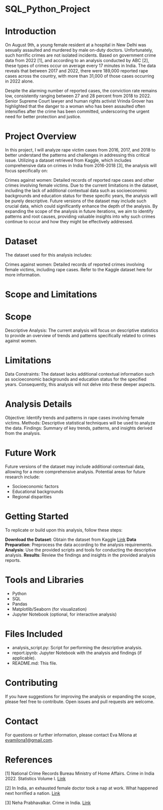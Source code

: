 # SQL_Python_Project

# Introduction
On August 9th, a young female resident at a hospital in New Delhi was sexually assaulted and murdered by male on-duty doctors. Unfortunately, such horrific crimes are not isolated incidents. Based on government crime data from 2022 [1], and according to an analysis conducted by ABC [2], these types of crimes occur on average every 17 minutes in India. The data reveals that between 2017 and 2022, there were 189,000 reported rape cases across the country, with more than 31,000 of those cases occurring in 2022 alone.

Despite the alarming number of reported cases, the conviction rate remains low, consistently ranging between 27 and 28 percent from 2018 to 2022. Senior Supreme Court lawyer and human rights activist Vrinda Grover has highlighted that the danger to a woman who has been assaulted often intensifies after the crime has been committed, underscoring the urgent need for better protection and justice.

# Project Overview
In this project, I will analyze rape victim cases from 2016, 2017, and 2018 to better understand the patterns and challenges in addressing this critical issue. Utilizing a dataset retrieved from Kaggle, which includes comprehensive data on crimes in India from 2016-2018 [3], the analysis will focus specifically on:

Crimes against women: Detailed records of reported rape cases and other crimes involving female victims.
Due to the current limitations in the dataset, including the lack of additional contextual data such as socioeconomic backgrounds and education status for these specific years, the analysis will be purely descriptive. Future versions of the dataset may include such crucial data, which could significantly enhance the depth of the analysis. By expanding the scope of the analysis in future iterations, we aim to identify patterns and root causes, providing valuable insights into why such crimes continue to occur and how they might be effectively addressed.

# Dataset
The dataset used for this analysis includes:

Crimes against women: Detailed records of reported crimes involving female victims, including rape cases.
Refer to the Kaggle dataset here for more information.

# Scope and Limitations

# Scope
Descriptive Analysis: The current analysis will focus on descriptive statistics to provide an overview of trends and patterns specifically related to crimes against women.

# Limitations
Data Constraints: The dataset lacks additional contextual information such as socioeconomic backgrounds and education status for the specified years. Consequently, this analysis will not delve into these deeper aspects.

# Analysis Details
Objective: Identify trends and patterns in rape cases involving female victims.
Methods: Descriptive statistical techniques will be used to analyze the data.
Findings: Summary of key trends, patterns, and insights derived from the analysis.

# Future Work
Future versions of the dataset may include additional contextual data, allowing for a more comprehensive analysis. Potential areas for future research include:

- Socioeconomic factors
- Educational backgrounds
- Regional disparities

# Getting Started
To replicate or build upon this analysis, follow these steps:

**Download the Dataset**: Obtain the dataset from Kaggle [Link](https://www.kaggle.com/datasets/nehaprabhavalkar/crime-in-india) 
**Data Preparation**: Preprocess the data according to the analysis requirements.
**Analysis**: Use the provided scripts and tools for conducting the descriptive analysis.
**Results**: Review the findings and insights in the provided analysis reports.

# Tools and Libraries
- Python
- SQL
- Pandas
- Matplotlib/Seaborn (for visualization)
- Jupyter Notebook (optional, for interactive analysis)

# Files Included
- analysis_script.py: Script for performing the descriptive analysis.
- report.ipynb: Jupyter Notebook with the analysis and findings (if applicable).
- README.md: This file.

# Contributing
If you have suggestions for improving the analysis or expanding the scope, please feel free to contribute. Open issues and pull requests are welcome.

# Contact
For questions or further information, please contact Eva Milona at evamilona1@gmail.com.


# References
[1] National Crime Records Bureau Ministry of Home Affairs. Crime in India 2022. Statistics Volume I. [Link](https://www.ncrb.gov.in/uploads/nationalcrimerecordsbureau/custom/1701607577CrimeinIndia2022Book1.pdf)

[2] In India, an exhausted female doctor took a nap at work. What happened next horrified a nation. [Link](https://www.abc.net.au/news/2024-08-23/doctor-rape-case-horrifying-india/104252328)

[3] Neha Prabhavalkar. Crime in India. [Link](https://www.kaggle.com/datasets/nehaprabhavalkar/crime-in-india)

